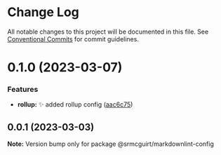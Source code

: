 # Change Log

All notable changes to this project will be documented in this file.
See [Conventional Commits](https://conventionalcommits.org) for commit guidelines.

# 0.1.0 (2023-03-07)


### Features

* **rollup:** :sparkles: added rollup config ([aac6c75](https://github.com/srmcguirt/shared/commit/aac6c7536a5f38eb132f162abb3fe79729814ae1))





## 0.0.1 (2023-03-03)

**Note:** Version bump only for package @srmcguirt/markdownlint-config
